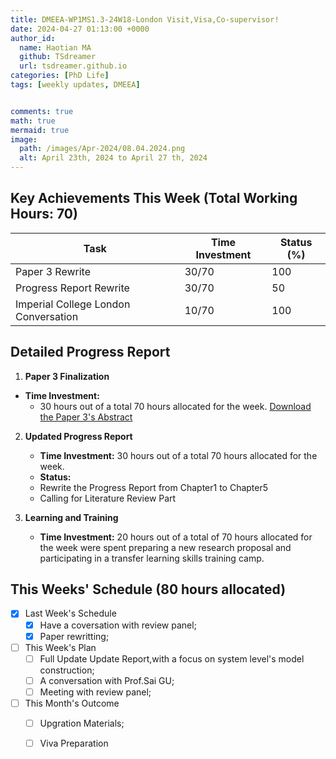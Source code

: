 ```yaml
---
title: DMEEA-WP1MS1.3-24W18-London Visit,Visa,Co-supervisor!
date: 2024-04-27 01:13:00 +0000
author_id:
  name: Haotian MA
  github: TSdreamer
  url: tsdreamer.github.io
categories: [PhD Life]
tags: [weekly updates, DMEEA]


comments: true
math: true
mermaid: true
image:
  path: /images/Apr-2024/08.04.2024.png
  alt: April 23th, 2024 to April 27 th, 2024
---
```



## Key Achievements This Week (Total Working Hours: 70)
| Task                                | Time Investment | Status (%) |
|-------------------------------------|-----------------|------------|
| Paper 3 Rewrite                     | 30/70           | 100        |
| Progress Report Rewrite             | 30/70           | 50         |
| Imperial College London Conversation| 10/70           | 100        |


## Detailed Progress Report
1. **Paper 3 Finalization**
- **Time Investment:** 
  - 30 hours out of a total 70 hours allocated for the week.
    [Download the Paper 3's Abstract](https://drive.google.com/file/d/11FvM3BI-MXhAcI3Kw87pF7rzY-5JV5YM/view?usp=drive_link)

2. **Updated Progress Report**
   - **Time Investment:** 30 hours out of a total 70 hours allocated for the week.
   - **Status:** 
   - Rewrite the Progress Report from Chapter1 to Chapter5
   - Calling for Literature Review Part

3. **Learning and Training**
   - **Time Investment:**  20 hours out of a total of 70 hours allocated for the week were spent preparing a new research proposal and participating in a transfer learning skills training camp.

## This Weeks' Schedule (80 hours allocated)

- [x] Last Week's Schedule
  + [x] Have a coversation with review panel;
  + [x] Paper rewritting;

- [ ] This Week's Plan
  + [ ] Full Update Update Report,with a focus on system level's model construction;
  + [ ] A conversation with Prof.Sai GU;
  + [ ] Meeting with review panel;

- [ ] This Month's Outcome
  + [ ] Upgration Materials;
  + [ ] Viva Preparation



